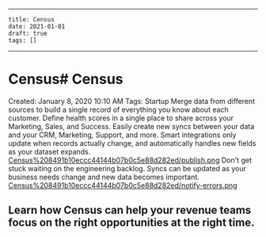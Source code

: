 
---
    title: Census
    date: 2021-01-01    
    draft: true
    tags: []
---
# Census# Census
Created: January 8, 2020 10:10 AM
Tags: Startup
Merge data from different sources to build a single record of everything you know about each customer.
Define health scores in a single place to share across your Marketing, Sales, and Success.
Easily create new syncs between your data and your CRM, Marketing, Support, and more.
Smart integrations only update when records actually change, and automatically handles new fields as your dataset expands.
[Census%208491b10eccc44144b07b0c5e88d282ed/publish.png](Census%208491b10eccc44144b07b0c5e88d282ed/publish.png)
Don't get stuck waiting on the engineering backlog.
Syncs can be updated as your business needs change and new data becomes important.
[Census%208491b10eccc44144b07b0c5e88d282ed/notify-errors.png](Census%208491b10eccc44144b07b0c5e88d282ed/notify-errors.png)
## Learn how Census can help your revenue teams focus on the right opportunities at the right time.
